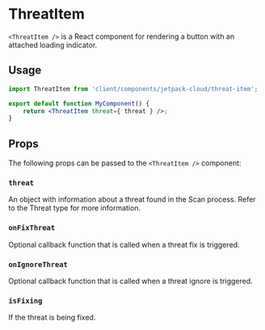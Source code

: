 # ThreatItem

`<ThreatItem />` is a React component for rendering a button with an attached loading indicator.

## Usage

```jsx
import ThreatItem from 'client/components/jetpack-cloud/threat-item';

export default function MyComponent() {
	return <ThreatItem threat={ threat } />;
}
```

## Props

The following props can be passed to the `<ThreatItem />` component:

### `threat`

An object with information about a threat found in the Scan process. Refer to the Threat type for more information.

### `onFixThreat`

Optional callback function that is called when a threat fix is triggered.

### `onIgnoreThreat`

Optional callback function that is called when a threat ignore is triggered.

### `isFixing`

If the threat is being fixed.
